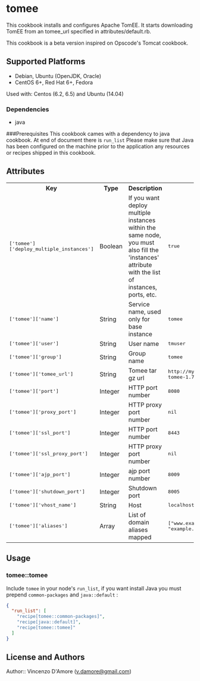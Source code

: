 # tomee

This cookbook installs and configures Apache TomEE. 
It starts downloading TomEE from an tomee_url specified in attributes/default.rb.

This cookbook is a beta version inspired on Opscode's Tomcat cookbook.

## Supported Platforms

- Debian, Ubuntu (OpenJDK, Oracle)
- CentOS 6+, Red Hat 6+, Fedora

Used with: Centos (6.2, 6.5) and Ubuntu (14.04)

### Dependencies
- java

###Prerequisites
This cookbook cames with a dependency to java cookbook.
At end of document there is `run_list` 
Please make sure that Java has been configured on the machine
prior to the application any resources or recipes shipped in this
cookbook.

## Attributes

<table>
  <tr>
    <th>Key</th>
    <th>Type</th>
    <th>Description</th>
    <th>Default</th>
  </tr>
  <tr>
    <td><tt>['tomee']['deploy_multiple_instances']</tt></td>
    <td>Boolean</td>
    <td>If you want deploy multiple instances within the same node, you must also fill the 'instances' attribute with the list of instances, ports, etc.</td>
    <td><tt>true</tt></td>
  </tr>
  <tr>
    <td><tt>['tomee']['name']</tt></td>
    <td>String</td>
    <td>Service name, used only for base instance</td>
    <td><tt>tomee</tt></td>
  </tr>
  <tr>
    <td><tt>['tomee']['user']</tt></td>
    <td>String</td>
    <td>User name</td>
    <td><tt>tmuser</tt></td>
  </tr>
  <tr>
    <td><tt>['tomee']['group']</tt></td>
    <td>String</td>
    <td>Group name</td>
    <td><tt>tomee</tt></td>
  </tr>
  <tr>
    <td><tt>['tomee']['tomee_url']</tt></td>
    <td>String</td>
    <td>Tomee tar gz url</td>
    <td><tt>http://my.internal.server/apache-tomee-1.7.1-plume.tar.gz</tt></td>
  </tr>
  <tr>
    <td><tt>['tomee']['port']</tt></td>
    <td>Integer</td>
    <td>HTTP port number</td>
    <td><tt>8080</tt></td>
  </tr>
  <tr>
    <td><tt>['tomee']['proxy_port']</tt></td>
    <td>Integer</td>
    <td>HTTP proxy port number</td>
    <td><tt>nil</tt></td>
  </tr>
  <tr>
    <td><tt>['tomee']['ssl_port']</tt></td>
    <td>Integer</td>
    <td>HTTP port number</td>
    <td><tt>8443</tt></td>
  </tr>
  <tr>
    <td><tt>['tomee']['ssl_proxy_port']</tt></td>
    <td>Integer</td>
    <td>HTTP proxy port number</td>
    <td><tt>nil</tt></td>
  </tr>
  <tr>
    <td><tt>['tomee']['ajp_port']</tt></td>
    <td>Integer</td>
    <td>ajp port number</td>
    <td><tt>8009</tt></td>
  </tr>
  <tr>
    <td><tt>['tomee']['shutdown_port']</tt></td>
    <td>Integer</td>
    <td>Shutdown port</td>
    <td><tt>8005</tt></td>
  </tr>
  <tr>
    <td><tt>['tomee']['vhost_name']</tt></td>
    <td>String</td>
    <td>Host</td>
    <td><tt>localhost</tt></td>
  </tr>
  <tr>
    <td><tt>['tomee']['aliases']</tt></td>
    <td>Array</td>
    <td>List of domain aliases mapped</td>
    <td><tt>["www.example.com", "example.com"]</tt></td>
  </tr>
</table>

## Usage

### tomee::tomee

Include `tomee` in your node's `run_list`, if you want install Java you must prepend `common-packages` and `java::default` :

```json
{
  "run_list": [
    "recipe[tomee::common-packages]",
    "recipe[java::default]",
    "recipe[tomee::tomee]"
  ]
}
```

## License and Authors

Author:: Vincenzo D'Amore (<v.damore@gmail.com>)

